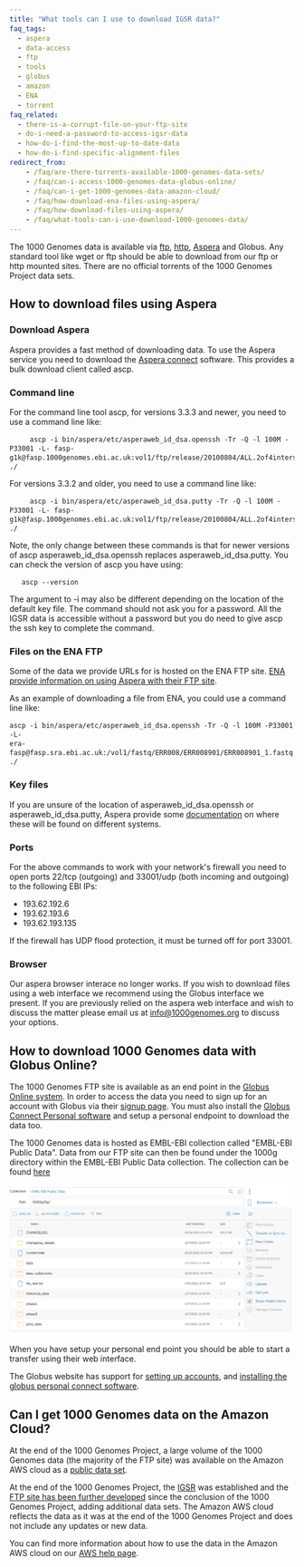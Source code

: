 ```yaml
---
title: "What tools can I use to download IGSR data?"
faq_tags:
  - aspera
  - data-access
  - ftp
  - tools
  - globus
  - amazon
  - ENA
  - torrent
faq_related:
  - there-is-a-corrupt-file-on-your-ftp-site
  - do-i-need-a-password-to-access-igsr-data
  - how-do-i-find-the-most-up-to-date-data
  - how-do-i-find-specific-alignment-files
redirect_from:
    - /faq/are-there-torrents-available-1000-genomes-data-sets/
    - /faq/can-i-access-1000-genomes-data-globus-online/
    - /faq/can-i-get-1000-genomes-data-amazon-cloud/
    - /faq/how-download-ena-files-using-aspera/
    - /faq/how-download-files-using-aspera/
    - /faq/what-tools-can-i-use-download-1000-genomes-data/
---
```


The 1000 Genomes data is available via [ftp](ftp://ftp.1000genomes.ebi.ac.uk/vol1/ftp/), [http](http://ftp.1000genomes.ebi.ac.uk/vol1/ftp/), [Aspera](/aspera) and Globus. Any standard tool like wget or ftp should be able to download from our ftp or http mounted sites. There are no official torrents of the 1000 Genomes Project data sets.

## How to download files using Aspera

### Download Aspera

Aspera provides a fast method of downloading data. To use the Aspera service you need to download the [Aspera connect](http://asperasoft.com/software/transfer-clients/connect-web-browser-plug-in/) software. This provides a bulk download client called ascp.

### Command line

For the command line tool ascp, for versions 3.3.3 and newer, you need to use a command line like:

         ascp -i bin/aspera/etc/asperaweb_id_dsa.openssh -Tr -Q -l 100M -P33001 -L- fasp-g1k@fasp.1000genomes.ebi.ac.uk:vol1/ftp/release/20100804/ALL.2of4intersection.20100804.genotypes.vcf.gz ./

For versions 3.3.2 and older, you need to use a command line like:

         ascp -i bin/aspera/etc/asperaweb_id_dsa.putty -Tr -Q -l 100M -P33001 -L- fasp-g1k@fasp.1000genomes.ebi.ac.uk:vol1/ftp/release/20100804/ALL.2of4intersection.20100804.genotypes.vcf.gz ./

Note, the only change between these commands is that for newer versions of ascp asperaweb_id_dsa.openssh replaces asperaweb_id_dsa.putty. You can check the version of ascp you have using:

       ascp --version

The argument to -i may also be different depending on the location of the default key file. The command should not ask you for a password. All the IGSR data is accessible without a password but you do need to give ascp the ssh key to complete the command.

### Files on the ENA FTP

Some of the data we provide URLs for is hosted on the ENA FTP site. [ENA provide information on using Aspera with their FTP site](https://www.ebi.ac.uk/ena/browse/read-download).

As an example of downloading a file from ENA, you could use a command line like:

    ascp -i bin/aspera/etc/asperaweb_id_dsa.openssh -Tr -Q -l 100M -P33001 -L- 
    era-fasp@fasp.sra.ebi.ac.uk:/vol1/fastq/ERR008/ERR008901/ERR008901_1.fastq.gz ./

### Key files

If you are unsure of the location of asperaweb_id_dsa.openssh or asperaweb_id_dsa.putty, Aspera provide some [documentation](https://www.ibm.com/support/pages/downloading-data-ncbi-command-line) on where these will be found on different systems.

### Ports

For the above commands to work with your network's firewall you need to open ports 22/tcp (outgoing) and 33001/udp (both incoming and outgoing) to the following EBI IPs:

- 193.62.192.6
- 193.62.193.6
- 193.62.193.135

If the firewall has UDP flood protection, it must be turned off for port 33001.

### Browser

Our aspera browser interace no longer works. If you wish to download files using a web interface we recommend using the Globus interface we present. If you are previously relied on the aspera web interface and wish to discuss the matter please email us at [info@1000genomes.org](mailto:info@1000genomes.org) to discuss your options. 


## How to download 1000 Genomes data with Globus Online?

The 1000 Genomes FTP site is available as an end point in the [Globus Online system](https://www.globus.org/).  In order to access the data you need to sign up for an account with Globus via their [signup page](https://app.globus.org/). You must also install the [Globus Connect Personal software](https://www.globus.org/globus-connect-personal) and setup a personal endpoint to download the data too.

The 1000 Genomes data is hosted as EMBL-EBI collection called "EMBL-EBI Public Data". Data from our FTP site can then be found under the 1000g directory within the EMBL-EBI Public Data collection. The collection can be found [here](https://app.globus.org/file-manager?origin_id=47772002-3e5b-4fd3-b97c-18cee38d6df2&origin_path=%2F1000g%2Fftp%2F) 


![screen_shot](/sites/1000genomes.org/files/documents/globus_screenshot_20240108.png)

When you have setup your personal end point you should be able to start a transfer using their web interface.

The Globus website has support for [setting up accounts](https://docs.globus.org/how-to/get-started/), and [installing the globus personal connect software](https://docs.globus.org/how-to/).

## Can I get 1000 Genomes data on the Amazon Cloud?

At the end of the 1000 Genomes Project, a large volume of the 1000 Genomes data (the majority of the FTP site) was available on the Amazon AWS cloud as a [public data set](http://aws.amazon.com/datasets/4383).

At the end of the 1000 Genomes Project, the [IGSR](/about) was established and the [FTP site has been further developed](/announcements/our-plan-rearrange-1000-genomes-ftp-site-2015-09-07/) since the conclusion of the 1000 Genomes Project, adding additional data sets. The Amazon AWS cloud reflects the data as it was at the end of the 1000 Genomes Project and does not include any updates or new data.

You can find more information about how to use the data in the Amazon AWS cloud on our [AWS help page](/using-1000-genomes-data-amazon-web-service-cloud).

